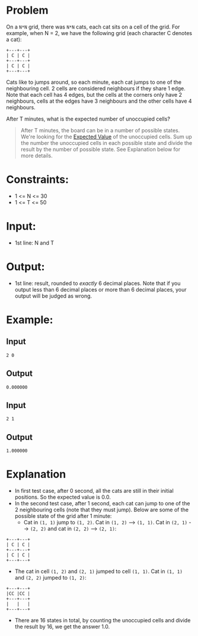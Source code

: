 # Problem
On a `N*N` grid, there was `N*N` cats, each cat sits on a cell of the grid. For example, when N = 2, we have the following grid (each character C denotes a cat):

```
+---+---+
| C | C |
+---+---+
| C | C |
+---+---+
```


Cats like to jumps around, so each minute, each cat jumps to one of the neighbouring cell. 2 cells are considered neighbours if they share 1 edge. Note that each cell has 4 edges, but the cells at the corners only have 2 neighbours, cells at the edges have 3 neighbours and the other cells have 4 neighbours.

After T minutes, what is the expected number of unoccupied cells?

> After T minutes, the board can be in a number of possible states. We're looking for the [Expected Value](http://en.wikipedia.org/wiki/Expected_value) of the unoccupied cells. Sum up the number the unoccupied cells in each possible state and divide the result by the number of possible state. See Explanation below for more details.

# Constraints:
- 1 <= N <= 30
- 1 <= T <= 50

# Input:
- 1st line: N and T

# Output:
- 1st line: result, rounded to *exactly* 6 decimal places. Note that if you output less than 6 decimal places or more than 6 decimal places, your output will be judged as wrong.

# Example:
## Input
```
2 0
```

## Output
```
0.000000
```

## Input
```
2 1
```

## Output
```
1.000000
```

# Explanation
- In first test case, after 0 second, all the cats are still in their initial positions. So the expected value is 0.0.
- In the second test case, after 1 second, each cat can jump to one of the 2 neighbouring cells (note that they must jump). Below are some of the possible state of the grid after 1 minute:
  - Cat in `(1, 1)` jump to `(1, 2)`. Cat in `(1, 2)` --> `(1, 1)`. Cat in `(2, 1)` --> `(2, 2)` and cat in `(2, 2)` --> `(2, 1)`:

```
+---+---+
| C | C |
+---+---+
| C | C |
+---+---+
```

  - The cat in cell `(1, 2)` and `(2, 1)` jumped to cell `(1, 1)`. Cat in `(1, 1)` and `(2, 2)` jumped to `(1, 2)`:

```
+---+---+
|CC |CC |
+---+---+
|   |   |
+---+---+
```

  - There are 16 states in total, by counting the unoccupied cells and divide the result by 16, we get the answer 1.0.
